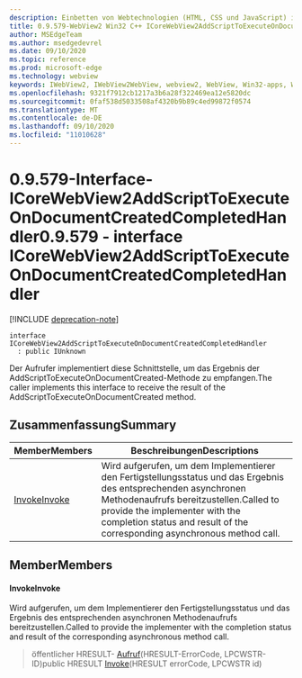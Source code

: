 ```yaml
---
description: Einbetten von Webtechnologien (HTML, CSS und JavaScript) in ihre systemeigenen Anwendungen mit dem Microsoft Edge WebView2-Steuerelement
title: 0.9.579-WebView2 Win32 C++ ICoreWebView2AddScriptToExecuteOnDocumentCreatedCompletedHandler
author: MSEdgeTeam
ms.author: msedgedevrel
ms.date: 09/10/2020
ms.topic: reference
ms.prod: microsoft-edge
ms.technology: webview
keywords: IWebView2, IWebView2WebView, webview2, WebView, Win32-apps, Win32, Edge, ICoreWebView2, ICoreWebView2Controller, Browser-Steuerelement, Edge-HTML, ICoreWebView2AddScriptToExecuteOnDocumentCreatedCompletedHandler
ms.openlocfilehash: 9321f7912cb1217a3b6a28f322469ea12e5820dc
ms.sourcegitcommit: 0faf538d5033508af4320b9b89c4ed99872f0574
ms.translationtype: MT
ms.contentlocale: de-DE
ms.lasthandoff: 09/10/2020
ms.locfileid: "11010628"
---
```

# <span data-ttu-id="bb744-104">0.9.579-Interface-ICoreWebView2AddScriptToExecuteOnDocumentCreatedCompletedHandler</span><span class="sxs-lookup"><span data-stu-id="bb744-104">0.9.579 - interface ICoreWebView2AddScriptToExecuteOnDocumentCreatedCompletedHandler</span></span> 

[!INCLUDE [deprecation-note](../../includes/deprecation-note.md)]

```
interface ICoreWebView2AddScriptToExecuteOnDocumentCreatedCompletedHandler
  : public IUnknown
```

<span data-ttu-id="bb744-105">Der Aufrufer implementiert diese Schnittstelle, um das Ergebnis der AddScriptToExecuteOnDocumentCreated-Methode zu empfangen.</span><span class="sxs-lookup"><span data-stu-id="bb744-105">The caller implements this interface to receive the result of the AddScriptToExecuteOnDocumentCreated method.</span></span>

## <span data-ttu-id="bb744-106">Zusammenfassung</span><span class="sxs-lookup"><span data-stu-id="bb744-106">Summary</span></span>

 <span data-ttu-id="bb744-107">Member</span><span class="sxs-lookup"><span data-stu-id="bb744-107">Members</span></span>                        | <span data-ttu-id="bb744-108">Beschreibungen</span><span class="sxs-lookup"><span data-stu-id="bb744-108">Descriptions</span></span>
--------------------------------|---------------------------------------------
[<span data-ttu-id="bb744-109">Invoke</span><span class="sxs-lookup"><span data-stu-id="bb744-109">Invoke</span></span>](#invoke) | <span data-ttu-id="bb744-110">Wird aufgerufen, um dem Implementierer den Fertigstellungsstatus und das Ergebnis des entsprechenden asynchronen Methodenaufrufs bereitzustellen.</span><span class="sxs-lookup"><span data-stu-id="bb744-110">Called to provide the implementer with the completion status and result of the corresponding asynchronous method call.</span></span>

## <span data-ttu-id="bb744-111">Member</span><span class="sxs-lookup"><span data-stu-id="bb744-111">Members</span></span>

#### <span data-ttu-id="bb744-112">Invoke</span><span class="sxs-lookup"><span data-stu-id="bb744-112">Invoke</span></span> 

<span data-ttu-id="bb744-113">Wird aufgerufen, um dem Implementierer den Fertigstellungsstatus und das Ergebnis des entsprechenden asynchronen Methodenaufrufs bereitzustellen.</span><span class="sxs-lookup"><span data-stu-id="bb744-113">Called to provide the implementer with the completion status and result of the corresponding asynchronous method call.</span></span>

> <span data-ttu-id="bb744-114">öffentlicher HRESULT- [Aufruf](#invoke)(HRESULT-ErrorCode, LPCWSTR-ID)</span><span class="sxs-lookup"><span data-stu-id="bb744-114">public HRESULT [Invoke](#invoke)(HRESULT errorCode, LPCWSTR id)</span></span>


